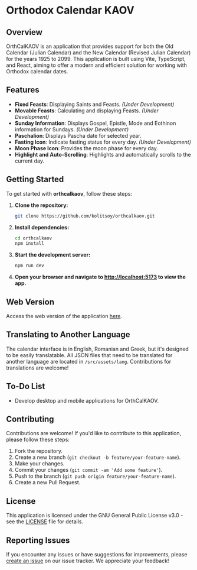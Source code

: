 # Orthodox Calendar KAOV

## Overview

OrthCalKAOV is an application that provides support for both the Old Calendar (Julian Calendar) and the New Calendar (Revised Julian Calendar) for the years 1925 to 2099. This application is built using Vite, TypeScript, and React, aiming to offer a modern and efficient solution for working with Orthodox calendar dates.

## Features

- **Fixed Feasts**: Displaying Saints and Feasts. _(Under Development)_
- **Movable Feasts**: Calculating and displaying Feasts. _(Under Development)_
- **Sunday Information**: Displays Gospel, Epistle, Mode and Eothinon information for Sundays. _(Under Development)_
- **Paschalion**: Displays Pascha date for selected year.
- **Fasting Icon**: Indicate fasting status for every day. _(Under Development)_
- **Moon Phase Icon**: Provides the moon phase for every day.
- **Highlight and Auto-Scrolling**: Highlights and automatically scrolls to the current day.

## Getting Started

To get started with **orthcalkaov**, follow these steps:

1. **Clone the repository:**

   ```bash
   git clone https://github.com/kolitsoy/orthcalkaov.git
   ```

2. **Install dependencies:**

   ```bash
   cd orthcalkaov
   npm install
   ```

3. **Start the development server:**

   ```bash
   npm run dev
   ```

4. **Open your browser and navigate to [http://localhost:5173](http://localhost:5173) to view the app.**

## Web Version

Access the web version of the application [here](https://kolitsoy.github.io/orthcalkaov/).

## Translating to Another Language

The calendar interface is in English, Romanian and Greek, but it's designed to be easily translatable. All JSON files that need to be translated for another language are located in `/src/assets/lang`. Contributions for translations are welcome!

## To-Do List

- Develop desktop and mobile applications for OrthCalKAOV.

## Contributing

Contributions are welcome! If you'd like to contribute to this application, please follow these steps:

1. Fork the repository.
2. Create a new branch (`git checkout -b feature/your-feature-name`).
3. Make your changes.
4. Commit your changes (`git commit -am 'Add some feature'`).
5. Push to the branch (`git push origin feature/your-feature-name`).
6. Create a new Pull Request.

## License

This application is licensed under the GNU General Public License v3.0 - see the [LICENSE](LICENSE) file for details.

## Reporting Issues

If you encounter any issues or have suggestions for improvements, please [create an issue](https://github.com/kolitsoy/orthcalkaov/issues) on our issue tracker. We appreciate your feedback!
